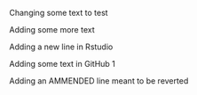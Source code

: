 Changing some text to test

Adding some more text


Adding a new line in Rstudio

Adding some text in GitHub 1

Adding an AMMENDED line meant to be reverted